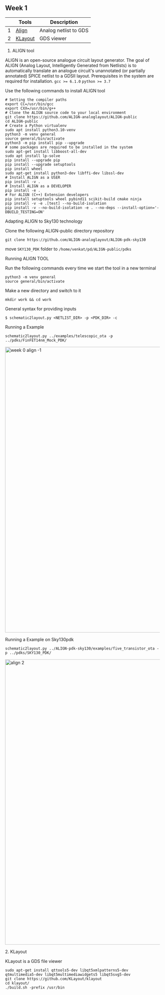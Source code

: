 
<a name="week-1"></a> 
## Week 1

| | Tools | Description|
|--|--|--|
| 1 | [Align](#align-tool)       | Analog netlist to GDS |
| 2 | [KLayout](#klayout)       | GDS viewer |


<a name="align-tool"></a>
1. ALIGN tool

ALIGN is an open-source analogue circuit layout generator. The goal of ALIGN (Analog Layout, Intelligently Generated from Netlists) is to automatically translate an analogue circuit's unannotated (or partially annotated) SPICE netlist to a GDSII layout.
Prerequisites in the system are required for installation. 
`gcc >= 6.1.0` 
`python >= 3.7`

Use the following commands to install ALIGN tool
```
# Setting the compiler paths 
export CC=/usr/bin/gcc
export CXX=/usr/bin/g++
# Clone the ALIGN source code to your local environment
git clone https://github.com/ALIGN-analoglayout/ALIGN-public
cd ALIGN-public
# Create a Python virtualenv
sudo apt install python3.10-venv
python3 -m venv general
source general/bin/activate
python3 -m pip install pip --upgrade
# some packages are required to be installed in the system 
sudo apt-get install libboost-all-dev
sudo apt install lp-solve
pip install --upgrade pip
pip install --upgrade setuptools
pip install wheel
sudo apt-get install python3-dev libffi-dev libssl-dev
# Install ALIGN as a USER
pip install -v .
# Install ALIGN as a DEVELOPER
pip install -e .
# For ALIGN (C++) Extension developers
pip install setuptools wheel pybind11 scikit-build cmake ninja
pip install -v -e .[test] --no-build-isolation
pip install -v --no-build-isolation -e . --no-deps --install-option='-DBUILD_TESTING=ON'
```
Adapting ALIGN to Sky130 technology

Clone the following ALIGN-public directory repository
```
git clone https://github.com/ALIGN-analoglayout/ALIGN-pdk-sky130
```
move `SKY130_PDK` folder to `/home/venkat/pd/ALIGN-public/pdks`

Running ALIGN TOOL

Run the following commands every time we start the tool in a new terminal
```
python3 -m venv general
source general/bin/activate
```
Make a new directory and switch to it
```
mkdir work && cd work
```
General syntax for providing inputs
```
$ schematic2layout.py <NETLIST_DIR> -p <PDK_DIR> -c
```
Running a Example
```
schematic2layout.py ../examples/telescopic_ota -p ../pdks/FinFET14nm_Mock_PDK/
```
<img width="926" alt="week 0 align -1 " src="https://user-images.githubusercontent.com/64173714/217905400-0bc80b96-65fd-4f0a-b535-bc58447fe04a.png">

Running a Example on Sky130pdk

```
schematic2layout.py ../ALIGN-pdk-sky130/examples/five_transistor_ota -p ../pdks/SKY130_PDK/
```
<img width="925" alt="align 2" src="https://user-images.githubusercontent.com/64173714/217905324-340322ca-53a0-4713-9e90-5b6c970abe7c.png">
 
<a name="klayout"></a> 
2. KLayout 

KLayout is a GDS file viewer

```
sudo apt-get install qttools5-dev libqt5xmlpatterns5-dev qtmultimedia5-dev libqt5multimediawidgets5 libqt5svg5-dev
git clone https://github.com/KLayout/klayout
cd klayout/
./build.sh -prefix /usr/bin
```

